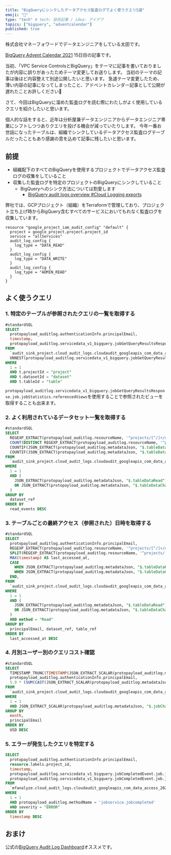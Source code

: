 ```yaml
---
title: "BigQueryにシンクしたデータアクセス監査ログでよく使うクエリ5選"
emoji: "📘"
type: "tech" # tech: 技術記事 / idea: アイデア
topics: ["bigquery", "adventcalendar"]
published: true
---
```


株式会社マネーフォワードでデータエンジニアをしている太田です。

[BigQuery Advent Calendar 2021](https://qiita.com/advent-calendar/2021/bigquery) 15日目の記事です。

当初、「VPC Service ControlsとBigQuery」をテーマに記事を書いておりましたが内容に誤りがあったためテーマ変更してお送りします。
当初のテーマの記事は後ほど内容整えて別途公開したいと思います。
急遽テーマ変更したため、薄い内容の記事になってしまったこと、アドベントカレンダー記事として公開が遅れたことお許しください🙏

さて、今回はBigQueryに溜めた監査ログを読む際にわたしがよく使用しているクエリを紹介したいと思います。

個人的な話をすると、近年は分析屋兼データエンジニアからデータエンジニア専業にシフトしつつありクエリを投げる機会が減っていたりします。
今年一番お世話になったテーブルは、組織でシンクしているデータアクセス監査ログテーブルだったこともあり感謝の意を込めて記事に残したいと思います。

## 前提

- 組織配下のすべてのBigQueryを使用するプロジェクトでデータアクセス監査ログの収集をしていること
- 収集した監査ログを特定のプロジェクトのBigQueryにシンクしていること
  - BigQueryへのシンク方法については割愛します
    - [BigQuery audit logs overview #Cloud Logging exports](https://cloud.google.com/bigquery/docs/reference/auditlogs/#stackdriver_logging_exports)

弊社では、GCPプロジェクト（組織）をTerraformで管理しており、プロジェクト立ち上げ時からBigQuery含むすべてのサービスにおいてもれなく監査ログを収集しています。

```hcl
resource "google_project_iam_audit_config" "default" {
  project = google_project.project.project_id
  service = "allServices"
  audit_log_config {
    log_type = "DATA_READ"
  }
  audit_log_config {
    log_type = "DATA_WRITE"
  }
  audit_log_config {
    log_type = "ADMIN_READ"
  }
}
```

## よく使うクエリ

### 1. 特定のテーブルが参照されたクエリの一覧を取得する

```sql
#standardSQL
SELECT
  protopayload_auditlog.authenticationInfo.principalEmail,
  timestamp,
  protopayload_auditlog.servicedata_v1_bigquery.jobGetQueryResultsResponse.job.jobConfiguration.query.query,
FROM
  `audit_sink_project.cloud_audit_logs.cloudaudit_googleapis_com_data_access_202111*`,
  UNNEST(protopayload_auditlog.servicedata_v1_bigquery.jobGetQueryResultsResponse.job.jobStatistics.referencedTables) AS t
WHERE
  1 = 1
  AND t.projectId = "project"
  AND t.datasetId = "dataset"
  AND t.tableId = "table"
```

`protopayload_auditlog.servicedata_v1_bigquery.jobGetQueryResultsResponse.job.jobStatistics.referencedViews`を使用することで参照されたビューを取得することも出来ます。

### 2. よく利用されているデータセット一覧を取得する

```sql
#standardSQL
SELECT
  REGEXP_EXTRACT(protopayload_auditlog.resourceName, '^projects/[^/]+/datasets/([^/]+)/tables') AS dataset_ref,
  COUNT(DISTINCT REGEXP_EXTRACT(protopayload_auditlog.resourceName, '^projects/[^/]+/datasets/[^/]+/tables/(.*)$')) AS active_tables,
  COUNTIF(JSON_EXTRACT(protopayload_auditlog.metadataJson, "$.tableDataRead") IS NOT NULL) AS read_events,
  COUNTIF(JSON_EXTRACT(protopayload_auditlog.metadataJson, "$.tableDataChange") IS NOT NULL) AS change_events,
FROM
  `audit_sink_project.cloud_audit_logs.cloudaudit_googleapis_com_data_access_202111*`
WHERE
  1 = 1
  AND (
    JSON_EXTRACT(protopayload_auditlog.metadataJson, "$.tableDataRead") IS NOT NULL
    OR JSON_EXTRACT(protopayload_auditlog.metadataJson, "$.tableDataChange") IS NOT NULL
  )
GROUP BY
  dataset_ref
ORDER BY
  read_events DESC
```

### 3. テーブルごとの最終アクセス（参照された）日時を取得する

```sql
#standardSQL
SELECT
  protopayload_auditlog.authenticationInfo.principalEmail,
  REGEXP_EXTRACT(protopayload_auditlog.resourceName, '^projects/[^/]+/datasets/([^/]+)/tables') AS dataset_ref,
  SPLIT(REGEXP_EXTRACT(protopayload_auditlog.resourceName, '^projects/[^/]+/datasets/[^/]+/tables/(.*)$'), '$')[OFFSET(0)] AS table_ref,
  MAX(timestamp) AS last_accessed_at,
  CASE
    WHEN JSON_EXTRACT(protopayload_auditlog.metadataJson, "$.tableDataRead") IS NOT NULL THEN 'Read'
    WHEN JSON_EXTRACT(protopayload_auditlog.metadataJson, "$.tableDataChange") IS NOT NULL THEN 'Change'
  END,
FROM
  `audit_sink_project.cloud_audit_logs.cloudaudit_googleapis_com_data_access_202111*`
WHERE
  1 = 1
  AND (
    JSON_EXTRACT(protopayload_auditlog.metadataJson, "$.tableDataRead") IS NOT NULL
    OR JSON_EXTRACT(protopayload_auditlog.metadataJson, "$.tableDataChange") IS NOT NULL
  )
  AND method = "Read"
GROUP BY
  principalEmail, dataset_ref, table_ref
ORDER BY
  last_accessed_at DESC
```

### 4. 月別ユーザー別のクエリコスト確認

```sql
#standardSQL
SELECT
  TIMESTAMP_TRUNC(TIMESTAMP(JSON_EXTRACT_SCALAR(protopayload_auditlog.metadataJson, "$.jobChange.job.jobStats.endTime")), MONTH) AS month,
  protopayload_auditlog.authenticationInfo.principalEmail,
  5.0 * (SUM(CAST(JSON_EXTRACT_SCALAR(protopayload_auditlog.metadataJson, "$.jobChange.job.jobStats.queryStats.totalBilledBytes") AS INT64)) / POWER(2, 40)) AS USD
FROM
  `audit_sink_project.cloud_audit_logs.cloudaudit_googleapis_com_data_access_202112*`
WHERE
  1 = 1
  AND JSON_EXTRACT_SCALAR(protopayload_auditlog.metadataJson, "$.jobChange.job.jobConfig.type") = "QUERY"
GROUP BY
  month,
  principalEmail
ORDER BY
  USD DESC
```

### 5. エラーが発生したクエリを特定する

```sql
SELECT
  protopayload_auditlog.authenticationInfo.principalEmail,
  resource.labels.project_id,
  timestamp,
  protopayload_auditlog.servicedata_v1_bigquery.jobCompletedEvent.job.jobConfiguration.query.query,
  protopayload_auditlog.servicedata_v1_bigquery.jobCompletedEvent.job.jobStatus.error.message,
FROM
  `mfanalyze.cloud_audit_logs.cloudaudit_googleapis_com_data_access_202112*`
WHERE
  1 = 1
  AND protopayload_auditlog.methodName = 'jobservice.jobcompleted'
  AND severity = "ERROR"
ORDER BY
  timestamp DESC
```

## おまけ

公式の[BigQuery Audit Log Dashboard](https://github.com/GoogleCloudPlatform/professional-services/tree/master/examples/bigquery-audit-log)オススメです。
